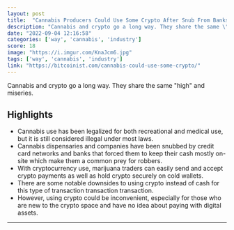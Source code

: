 ```yaml
---
layout: post
title:  "Cannabis Producers Could Use Some Crypto After Snub From Banks"
description: "Cannabis and crypto go a long way. They share the same \"high\" and miseries."
date: "2022-09-04 12:16:58"
categories: ['way', 'cannabis', 'industry']
score: 18
image: "https://i.imgur.com/KnaJcm6.jpg"
tags: ['way', 'cannabis', 'industry']
link: "https://bitcoinist.com/cannabis-could-use-some-crypto/"
---
```


Cannabis and crypto go a long way. They share the same \"high\" and miseries.

## Highlights

- Cannabis use has been legalized for both recreational and medical use, but it is still considered illegal under most laws.
- Cannabis dispensaries and companies have been snubbed by credit card networks and banks that forced them to keep their cash mostly on-site which make them a common prey for robbers.
- With cryptocurrency use, marijuana traders can easily send and accept crypto payments as well as hold crypto securely on cold wallets.
- There are some notable downsides to using crypto instead of cash for this type of transaction transaction transaction.
- However, using crypto could be inconvenient, especially for those who are new to the crypto space and have no idea about paying with digital assets.

---
